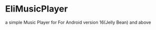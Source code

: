
<style >
  .color
  {
  color:red;
  }
</style>
  # EliMusicPlayer
<div style='color'>a simple Music Player for For Android version 16(Jelly Bean) and above</div>
